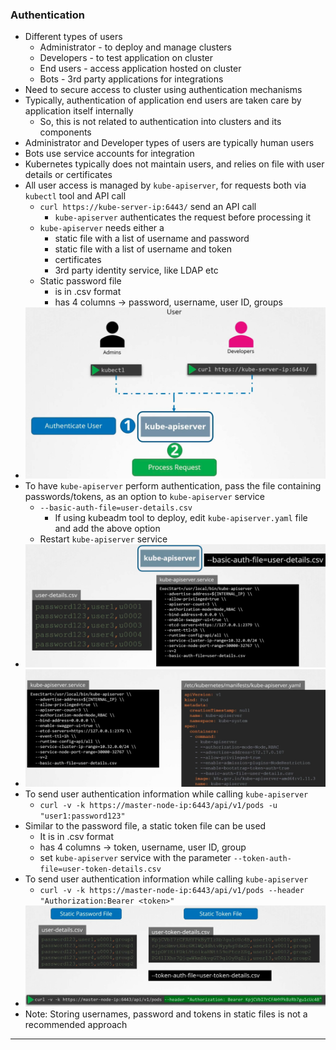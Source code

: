 
### Authentication

- Different types of users
	- Administrator - to deploy and manage clusters
	- Developers - to test application on cluster
	- End users - access application hosted on cluster
	- Bots - 3rd party applications for integrations
- Need to secure access to cluster using authentication mechanisms
- Typically, authentication of application end users are taken care by application itself internally
	- So, this is not related to authentication into clusters and its components
- Administrator and Developer types of users are typically human users
- Bots use service accounts for integration
- Kubernetes typically does not maintain users, and relies on file with user details or certificates
- All user access is managed by `kube-apiserver`, for requests both via `kubectl` tool and API call
	- `curl https://kube-server-ip:6443/` send an API call
		- `kube-apiserver` authenticates the request before processing it
	- `kube-apiserver` needs either a 
		- static file with a list of username and password
		- static file with a list of username and token
		- certificates
		- 3rd party identity service, like LDAP etc
	- Static password file
		- is in .csv format
		- has 4 columns -> password, username, user ID, groups
- ![authnbykubeaiserver.png](Attachments/authnbykubeaiserver.png)
- To have `kube-apiserver` perform authentication, pass the file containing passwords/tokens, as an option to `kube-apiserver` service
	- `--basic-auth-file=user-details.csv`
		- If using kubeadm tool to deploy, edit `kube-apiserver.yaml` file and add the above option
	- Restart `kube-apiserver` service
- ![authnusingstaticpwdfile.png](Attachments/authnusingstaticpwdfile.png)
- ![authnusingstaticpwdfile-1.png](Attachments/authnusingstaticpwdfile-1.png)
- To send user authentication information while calling `kube-apiserver`
	- `curl -v -k https://master-node-ip:6443/api/v1/pods -u "user1:password123"`
- Similar to the password file, a static token file can be used
	- It is in .csv format
	- has 4 columns -> token, username, user ID, group
	- set `kube-apiserver` service with the parameter `--token-auth-file=user-token-details.csv`
- To send user authentication information while calling `kube-apiserver`
	- `curl -v -k https://master-node-ip:6443/api/v1/pods --header "Authorization:Bearer <token>"`
- ![authnusingstatictokenfile.png](Attachments/authnusingstatictokenfile.png)
- Note: Storing usernames, password and tokens in static files is not a recommended approach



---

